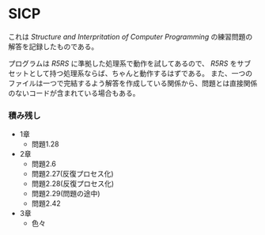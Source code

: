 # SICP
これは *Structure and Interpritation of Computer Programming* の練習問題の解答を記録したものである。


プログラムは *R5RS* に準拠した処理系で動作を試してあるので、 *R5RS* をサブセットとして持つ処理系ならば、ちゃんと動作するはずである。
また、一つのファイルは一つで完結するよう解答を作成している関係から、問題とは直接関係のないコードが含まれている場合もある。



### 積み残し
* 1章
    * 問題1.28
* 2章
    * 問題2.6
    * 問題2.27(反復プロセス化)
    * 問題2.28(反復プロセス化)
    * 問題2.29(問題の途中)
    * 問題2.42
* 3章
    * 色々